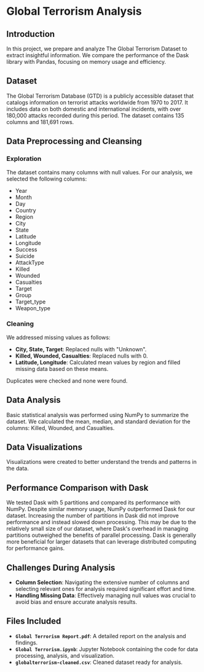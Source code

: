 # Global Terrorism Analysis

## Introduction

In this project, we prepare and analyze The Global Terrorism Dataset to extract insightful information. We compare the performance of the Dask library with Pandas, focusing on memory usage and efficiency.

## Dataset

The Global Terrorism Database (GTD) is a publicly accessible dataset that catalogs information on terrorist attacks worldwide from 1970 to 2017. It includes data on both domestic and international incidents, with over 180,000 attacks recorded during this period. The dataset contains 135 columns and 181,691 rows.

## Data Preprocessing and Cleansing

### Exploration

The dataset contains many columns with null values. For our analysis, we selected the following columns:
- Year
- Month
- Day
- Country
- Region
- City
- State
- Latitude
- Longitude
- Success
- Suicide
- AttackType
- Killed
- Wounded
- Casualties
- Target
- Group
- Target_type
- Weapon_type

### Cleaning

We addressed missing values as follows:
- **City, State, Target**: Replaced nulls with "Unknown".
- **Killed, Wounded, Casualties**: Replaced nulls with 0.
- **Latitude, Longitude**: Calculated mean values by region and filled missing data based on these means.

Duplicates were checked and none were found.

## Data Analysis

Basic statistical analysis was performed using NumPy to summarize the dataset. We calculated the mean, median, and standard deviation for the columns: Killed, Wounded, and Casualties.

## Data Visualizations

Visualizations were created to better understand the trends and patterns in the data.

## Performance Comparison with Dask

We tested Dask with 5 partitions and compared its performance with NumPy. Despite similar memory usage, NumPy outperformed Dask for our dataset. Increasing the number of partitions in Dask did not improve performance and instead slowed down processing. This may be due to the relatively small size of our dataset, where Dask's overhead in managing partitions outweighed the benefits of parallel processing. Dask is generally more beneficial for larger datasets that can leverage distributed computing for performance gains.

## Challenges During Analysis

- **Column Selection**: Navigating the extensive number of columns and selecting relevant ones for analysis required significant effort and time.
- **Handling Missing Data**: Effectively managing null values was crucial to avoid bias and ensure accurate analysis results.

## Files Included

- **`Global Terrorism Report.pdf`**: A detailed report on the analysis and findings.
- **`Global Terrorism.ipynb`**: Jupyter Notebook containing the code for data processing, analysis, and visualization.
- **`globalterrorism-cleaned.csv`**: Cleaned dataset ready for analysis.
